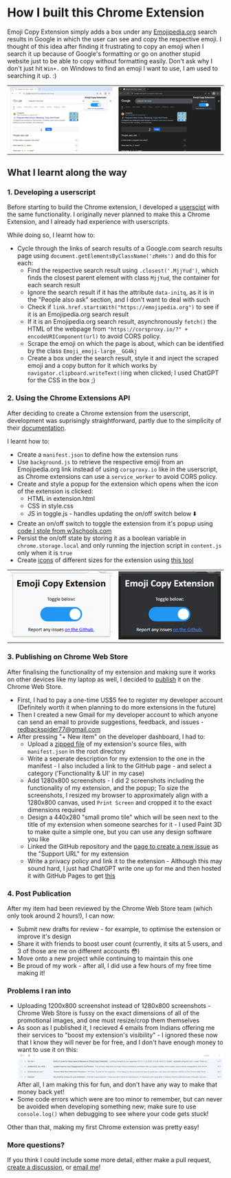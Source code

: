 # How I built this Chrome Extension

Emoji Copy Extension simply adds a box under any [Emojipedia.org](https://emojipedia.org/) search results in Google in which the user can see and copy the respective emoji. I thought of this idea after finding it frustrating to copy an emoji when I search it up because of Google's formatting or go on another stupid website just to be able to copy without formatting easily. Don't ask why I don't just hit `Win+.` on Windows to find an emoji I want to use, I am used to searching it up. :)

<table>
  <tr>
    <th width=1000px>
      <img src="./assets/Light.png">
    </th>
    <th width=1000px>
      <img src="./assets/Dark.png">
    </th>
  </tr>
</table>

## What I learnt along the way

### 1. Developing a userscript

Before starting to build the Chrome extension, I developed a [userscipt](https://github.com/redbackspider77/EmojiCopyBoxForGoogle) with the same functionality. I originally never planned to make this a Chrome Extension, and I already had experience with userscripts.

While doing so, I learnt how to:
- Cycle through the links of search results of a Google.com search results page using `document.getElementsByClassName('zReHs')` and do this for each:
    - Find the respective search result using `.closest('.MjjYud')`, which finds the closest parent element with class `MjjYud`, the container for each search result
    - Ignore the search result if it has the attribute `data-initq`, as it is in the "People also ask" section, and I don't want to deal with such
    - Check if `link.href.startsWith("https://emojipedia.org")` to see if it is an Emojipedia.org search result
    - If it is an Emojipedia.org search result, asynchronously `fetch()` the HTML of the webpage from `"https://corsproxy.io/?" + encodeURIComponent(url)` to avoid CORS policy.
    - Scrape the emoji on which the page is about, which can be identified by the class `Emoji_emoji-large__GG4kj`
    - Create a box under the search result, style it and inject the scraped emoji and a copy button for it which works by `navigator.clipboard.writeText()`ing when clicked; I used ChatGPT for the CSS in the box ;)

### 2. Using the Chrome Extensions API

After deciding to create a Chrome extension from the userscript, development was suprisingly straightforward, partly due to the simplicity of their [documentation](https://developer.chrome.com/docs/extensions).

I learnt how to:
- Create a `manifest.json` to define how the extension runs
- Use `background.js` to retrieve the respective emoji from an Emojipedia.org link instead of using `corsproxy.io` like in the userscript, as Chrome extensions can use a `service_worker` to avoid CORS policy.
- Create and style a popup for the extension which opens when the icon of the extension is clicked:
    - HTML in extension.html
    - CSS in style.css
    - JS in toggle.js - handles updating the on/off switch below ⬇️
- Create an on/off switch to toggle the extension from it's popup using [code I stole from w3schools.com](https://www.w3schools.com/howto/howto_css_switch.asp)
- Persist the on/off state by storing it as a boolean variable in `chrome.storage.local` and only running the injection script in `content.js` only when it is `true`
- Create [icons](https://github.com/redbackspider77/EmojiCopyExtension/tree/master/source/icons) of different sizes for the extension using [this tool](https://alexleybourne.github.io/chrome-extension-icon-generator/)

<table>
  <tr>
    <th width=1000px>
      <img src="./assets/LightUI.png">
    </th>
    <th width=1000px>
      <img src="./assets/DarkUI.png">
    </th>
  </tr>
</table>

### 3. Publishing on Chrome Web Store

After finalising the functionality of my extension and making sure it works on other devices like my laptop as well, I decided to [publish](https://developer.chrome.com/docs/webstore/publish) it on the Chrome Web Store.

- First, I had to pay a one-time US$5 fee to register my developer account (Definitely worth it when planning to do more extensions in the future)
- Then I created a new Gmail for my developer account to which anyone can send an email to provide suggestions, feedback, and issues - [redbackspider77@gmail.com](mailto:redbackspider77@gmail.com)
- After pressing "+ New item" on the developer dashboard, I had to:
    - Upload a [zipped file](https://github.com/redbackspider77/EmojiCopyExtension/blob/master/source.zip) of my extension's source files, with `manifest.json` in the root directory
    - Write a seperate description for my extension to the one in the manifest - I also included a link to the GitHub page - and select a category ('Functionality & UI' in my case)
    - Add 1280x800 screenshots - I did 2 screenshots including the functionality of my extension, and the popup; To size the screenshots, I resized my browser to approximately align with a 1280x800 canvas, used `Print Screen` and cropped it to the exact dimensions required
    - Design a 440x280 "small promo tile" which will be seen next to the title of my extension when someone searches for it - I used Paint 3D to make quite a simple one, but you can use any design software you like
    - Linked the GitHub repository and the [page to create a new issue](https://github.com/redbackspider77/EmojiCopyExtension/issues/new) as the "Support URL" for my extension
    - Write a privacy policy and link it to the extension - Although this may sound hard, I just had ChatGPT write one up for me and then hosted it with GitHub Pages to get [this](https://redbackspider77.github.io/EmojiCopyExtension/privacy-policy.html)


### 4. Post Publication

After my item had been reviewed by the Chrome Web Store team (which only took around 2 hours!), I can now:

- Submit new drafts for review - for example, to optimise the extension or improve it's design
- Share it with friends to boost user count (currently, it sits at 5 users, and 3 of those are me on different accounts 😳)
- Move onto a new project while continuing to maintain this one
- Be proud of my work - after all, I did use a few hours of my free time making it!

### Problems I ran into

- Uploading 1200x800 screenshot instead of 1280x800 screenshots - Chrome Web Store is fussy on the exact dimensions of all of the promotional images, and one must resize/crop them themselves
- As soon as I published it, I recieved 4 emails from Indians offering me their services to "boost my extension's visibility" - I ignored these now that I know they will never be for free, and I don't have enough money to want to use it on this: <img src="./assets/Spam.png">
After all, I am making this for fun, and don't have any way to make that money back yet!
- Some code errors which were are too minor to remember, but can never be avoided when developing something new; make sure to use `console.log()` when debugging to see where your code gets stuck!

Other than that, making my first Chrome extension was pretty easy!

### More questions?

If you think I could include some more detail, either make a pull request, [create a discussion](https://github.com/redbackspider77/EmojiCopyExtension/discussions/new/choose), or [email me](mailto:redbackspider77@gmail.com)!